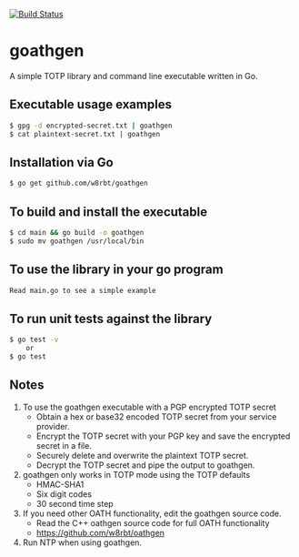 [![Build Status](https://travis-ci.org/w8rbt/goathgen.svg?branch=master)](https://travis-ci.org/w8rbt/goathgen)

# goathgen

A simple TOTP library and command line executable written in Go.

## Executable usage examples

```bash
$ gpg -d encrypted-secret.txt | goathgen
$ cat plaintext-secret.txt | goathgen
```

## Installation via Go

```bash
$ go get github.com/w8rbt/goathgen
```

## To build and install the executable

```bash
$ cd main && go build -o goathgen
$ sudo mv goathgen /usr/local/bin
```

## To use the library in your go program
```bash
Read main.go to see a simple example
```

## To run unit tests against the library
```bash
$ go test -v
    or
$ go test
```

## Notes

1. To use the goathgen executable with a PGP encrypted TOTP secret
    * Obtain a hex or base32 encoded TOTP secret from your service provider.
    * Encrypt the TOTP secret with your PGP key and save the encrypted secret in a file.
    * Securely delete and overwrite the plaintext TOTP secret.
    * Decrypt the TOTP secret and pipe the output to goathgen.
2. goathgen only works in TOTP mode using the TOTP defaults
    * HMAC-SHA1
    * Six digit codes
    * 30 second time step
3. If you need other OATH functionality, edit the goathgen source code.
    * Read the C++ oathgen source code for full OATH functionality
    * https://github.com/w8rbt/oathgen
4. Run NTP when using goathgen.

